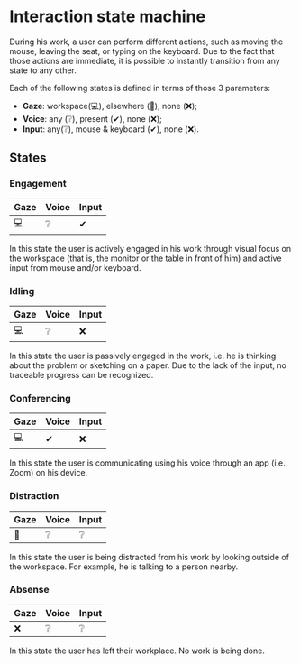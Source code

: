 # Interaction state machine

During his work, a user can perform different actions, such as moving the mouse, leaving the seat, or typing on the keyboard. Due to the fact that those actions are immediate, it is possible to instantly transition from any state to any other.

Each of the following states is defined in terms of those 3 parameters:

- **Gaze**: workspace(💻), elsewhere (🌲), none (❌);
- **Voice**: any (❔), present (✔), none (❌);
- **Input**: any(❔), mouse & keyboard (✔), none (❌).

## States

### Engagement

| Gaze | Voice | Input |
| ---- | ----- | ----- |
| 💻   | ❔    | ✔     |

In this state the user is actively engaged in his work through visual focus on the workspace (that is, the monitor or the table in front of him) and active input from mouse and/or keyboard.

### Idling

| Gaze | Voice | Input |
| ---- | ----- | ----- |
| 💻   | ❔    | ❌    |

In this state the user is passively engaged in the work, i.e. he is thinking about the problem or sketching on a paper. Due to the lack of the input, no traceable progress can be recognized.

### Conferencing

| Gaze | Voice | Input |
| ---- | ----- | ----- |
| 💻   | ✔     | ❌    |

In this state the user is communicating using his voice through an app (i.e. Zoom) on his device.

### Distraction

| Gaze | Voice | Input |
| ---- | ----- | ----- |
| 🌲   | ❔    | ❔    |

In this state the user is being distracted from his work by looking outside of the workspace. For example, he is talking to a person nearby.

### Absense

| Gaze | Voice | Input |
| ---- | ----- | ----- |
| ❌   | ❔    | ❔    |

In this state the user has left their workplace. No work is being done.
